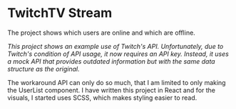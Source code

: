 # TwitchTV Stream

The project shows which users are online and which are offline.

_This project shows an example use of Twitch's API. Unfortunately, due to Twitch's condition of API usage, it now requires an API key. Instead, it uses a mock API that provides outdated information but with the same data structure as the original._

The workaround API can only do so much, that I am limited to only making the UserList component.
I have written this project in React and for the visuals, I started uses SCSS, which makes styling easier to read.
